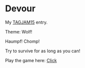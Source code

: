 Devour
======

My [TAGJAM15](http://jams.gamejolt.io/tagjam15) entry.

Theme: Wolf!

Haumpf! Chomp!

Try to survive for as long as you can!

Play the game here:
[Click](http://madmarcel.github.io/devour/index.html)
